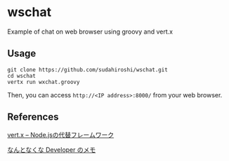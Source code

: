 wschat
======

Example of chat on web browser using groovy and vert.x

## Usage

```
git clone https://github.com/sudahiroshi/wschat.git
cd wschat
vertx run wxchat.groovy
```

Then, you can access ```http://<IP address>:8000/``` from your web browser.

## References

[vert.x – Node.jsの代替フレームワーク](http://www.infoq.com/jp/news/2012/05/vertx)

[なんとなくな Developer のメモ](http://fits.hatenablog.com/entry/20130114/1358132572)

